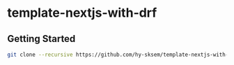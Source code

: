 # template-nextjs-with-drf

## Getting Started

```bash
git clone --recursive https://github.com/hy-sksem/template-nextjs-with-drf-root.git
```
